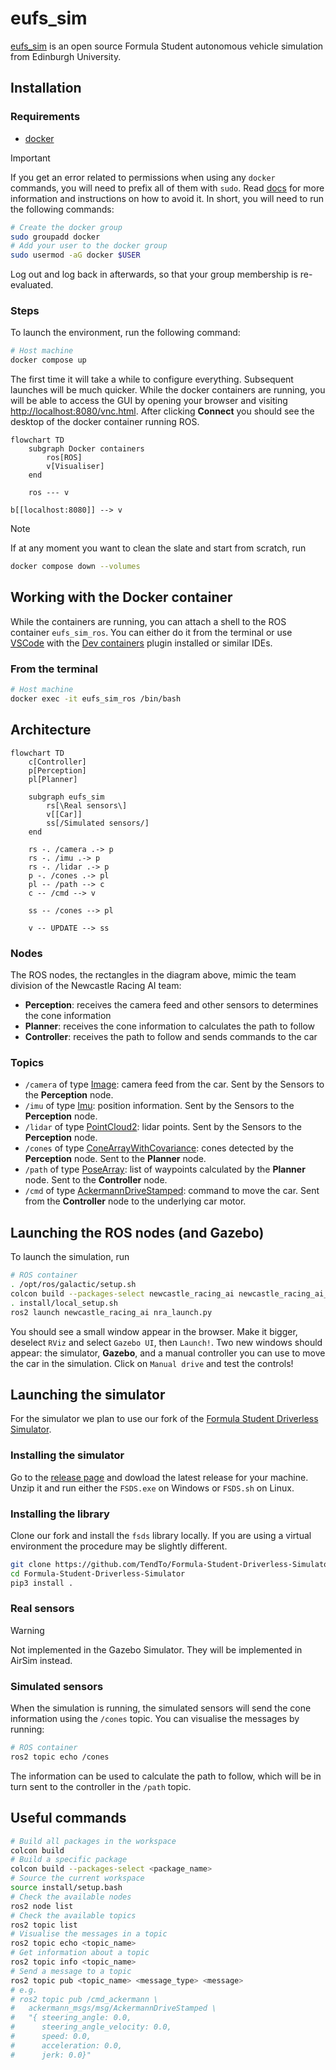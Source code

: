 # eufs_sim

[eufs_sim](https://gitlab.com/eufs/eufs_sim) is an open source Formula Student
autonomous vehicle simulation from Edinburgh University.

## Installation

### Requirements

- [docker](https://www.docker.com/)

> [!IMPORTANT]  
> If you get an error related to permissions when using any `docker` commands,
> you will need to prefix all of them with `sudo`.
> Read
> [docs](https://docs.docker.com/engine/install/linux-postinstall/#manage-docker-as-a-non-root-user)
> for more information and instructions on how to avoid it.
> In short, you will need to run the following commands:
>
> ```bash
> # Create the docker group
> sudo groupadd docker
> # Add your user to the docker group
> sudo usermod -aG docker $USER
> ```
>
> Log out and log back in afterwards, so that your group membership is re-evaluated.

### Steps

To launch the environment, run the following command:

```bash
# Host machine
docker compose up
```

The first time it will take a while to configure everything.
Subsequent launches will be much quicker. While the docker containers are
running, you will be able to access the GUI by
opening your browser and visiting
[http://localhost:8080/vnc.html](http://localhost:8080/vnc.html).
After clicking **Connect** you should see the desktop of the docker container
running ROS.

```mermaid
flowchart TD
    subgraph Docker containers
        ros[ROS]
        v[Visualiser]
    end

    ros --- v

b[[localhost:8080]] --> v
```

> [!NOTE]  
> If at any moment you want to clean the slate and start from scratch, run
>
> ```bash
> docker compose down --volumes
> ```

## Working with the Docker container

While the containers are running, you can attach a shell to the ROS container
`eufs_sim_ros`. You can either do it from the terminal or use
[VSCode](https://code.visualstudio.com/) with the [Dev
containers](https://marketplace.visualstudio.com/items?itemName=ms-vscode-remote.remote-containers)
plugin installed or similar IDEs.

### From the terminal

```bash
# Host machine
docker exec -it eufs_sim_ros /bin/bash
```

## Architecture

```mermaid
flowchart TD
    c[Controller]
    p[Perception]
    pl[Planner]

    subgraph eufs_sim
        rs[\Real sensors\]
        v[[Car]]
        ss[/Simulated sensors/]
    end

    rs -. /camera .-> p
    rs -. /imu .-> p
    rs -. /lidar .-> p
    p -. /cones .-> pl
    pl -- /path --> c
    c -- /cmd --> v

    ss -- /cones --> pl

    v -- UPDATE --> ss
```

### Nodes

The ROS nodes, the rectangles in the diagram above, mimic the team division of
the Newcastle Racing AI team:

- **Perception**: receives the camera feed and other sensors to determines the
  cone information
- **Planner**: receives the cone information to calculates the path to follow
- **Controller**: receives the path to follow and sends commands to the car

### Topics

- `/camera` of type
  [Image](https://docs.ros.org/en/noetic/api/sensor_msgs/html/msg/Image.html):
  camera feed from the car. Sent by the Sensors to the **Perception** node.
- `/imu` of type
  [Imu](https://docs.ros.org/en/noetic/api/sensor_msgs/html/msg/Imu.html):
  position information. Sent by the Sensors to the **Perception** node.
- `/lidar` of type
  [PointCloud2](https://docs.ros.org/en/noetic/api/sensor_msgs/html/msg/PointCloud2.html):
  lidar points. Sent by the Sensors to the **Perception** node.
- `/cones` of type
  [ConeArrayWithCovariance](https://gitlab.com/eufs/eufs_msgs/-/blob/master/msg/ConeArrayWithCovariance.msg):
  cones detected by the **Perception** node. Sent to the **Planner** node.
- `/path` of type
  [PoseArray](https://docs.ros.org/en/noetic/api/geometry_msgs/html/msg/PoseArray.html):
  list of waypoints calculated by the **Planner** node. Sent to the
  **Controller** node.
- `/cmd` of type
  [AckermannDriveStamped](https://docs.ros.org/en/noetic/api/ackermann_msgs/html/msg/AckermannDriveStamped.html):
  command to move the car. Sent from the **Controller** node to the underlying
  car motor.

## Launching the ROS nodes (and Gazebo)

To launch the simulation, run

```bash
# ROS container
. /opt/ros/galactic/setup.sh 
colcon build --packages-select newcastle_racing_ai newcastle_racing_ai_msgs 
. install/local_setup.sh 
ros2 launch newcastle_racing_ai nra_launch.py
```

You should see a small window appear in the browser. Make it bigger, deselect
`RViz` and select `Gazebo UI`, then `Launch!`. Two new windows should appear:
the simulator, **Gazebo**, and a manual controller you can use to move the car
in the simulation.  Click on `Manual drive` and test the controls!

## Launching the simulator

For the simulator we plan to use our fork of the [Formula Student Driverless
Simulator](https://github.com/TendTo/Formula-Student-Driverless-Simulatorr).  

### Installing the simulator

Go to the [release
page](https://github.com/FS-Driverless/Formula-Student-Driverless-Simulator/releases)
and dowload the latest release for your machine. Unzip it and run either the
`FSDS.exe` on Windows or `FSDS.sh` on Linux.

### Installing the library

Clone our fork and install the `fsds` library locally.
If you are using a virtual environment the procedure may be slightly different.

```bash
git clone https://github.com/TendTo/Formula-Student-Driverless-Simulator.git
cd Formula-Student-Driverless-Simulator
pip3 install .
```

### Real sensors

> [!WARNING]  
> Not implemented in the Gazebo Simulator.
> They will be implemented in AirSim instead.

### Simulated sensors

When the simulation is running, the simulated sensors will send the cone
information using the `/cones` topic. You can visualise the messages by running:

```bash
# ROS container
ros2 topic echo /cones
```

The information can be used to calculate the path to follow, which will be in
turn sent to the controller in the `/path` topic.

## Useful commands

```bash
# Build all packages in the workspace
colcon build
# Build a specific package
colcon build --packages-select <package_name>
# Source the current workspace
source install/setup.bash
# Check the available nodes
ros2 node list
# Check the available topics
ros2 topic list
# Visualise the messages in a topic
ros2 topic echo <topic_name>
# Get information about a topic
ros2 topic info <topic_name>
# Send a message to a topic
ros2 topic pub <topic_name> <message_type> <message>
# e.g. 
# ros2 topic pub /cmd_ackermann \
#   ackermann_msgs/msg/AckermannDriveStamped \
#   "{ steering_angle: 0.0, 
#      steering_angle_velocity: 0.0, 
#      speed: 0.0, 
#      acceleration: 0.0, 
#      jerk: 0.0}"
```
